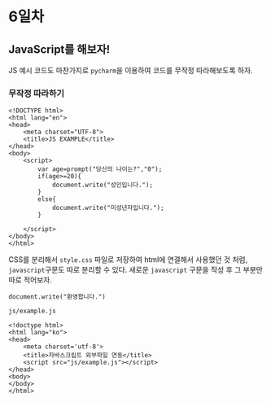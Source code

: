 # 6일차

## JavaScript를 해보자!
JS 예시 코드도 마찬가지로 `pycharm`을 이용하여 코드를 무작정 따라해보도록 하자.

### 무작정 따라하기
```
<!DOCTYPE html>
<html lang="en">
<head>
    <meta charset="UTF-8">
    <title>JS EXAMPLE</title>
</head>
<body>
    <script>
        var age=prompt("당신의 나이는?","0");
        if(age>=20){
            document.write("성인입니다.");
        }
        else{
            document.write("미성년자입니다.");
        }

    </script>
</body>
</html>
```
CSS를 분리해서 `style.css` 파일로 저장하여 html에 연결해서 사용했던 것 처럼, `javascript`구문도 따로 분리할 수 있다.
새로운 `javascript` 구문을 작성 후 그 부분만 따로 적어보자.
```
document.write("환영합니다.")

js/example.js
``` 
```
<!doctype html>
<html lang="ko">
<head>
    <meta charset='utf-8'>
    <title>자바스크립트 외부파일 연동</title>
    <script src="js/example.js"></script>
</head>
<body>
</body>
</html>
```